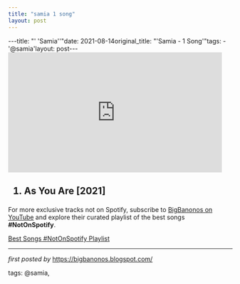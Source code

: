 ```yaml
---
title: "samia 1 song"
layout: post
---
```

---title: "' 'Samia''"date: 2021-08-14original_title: "'Samia - 1 Song'"tags:  - '@samia'layout: post---<iframe frameborder="0" height="270" src="https://youtube.com/embed/WF7j73i0xUA" width="480"></iframe><h2><ol><li>As You Are [2021]</li></ol></h2><!--Subscribe and Playlist Links--><div>    <p>For more exclusive tracks not on Spotify, subscribe to <a href="https://www.youtube.com/@BigBanonos" target="_blank">BigBanonos on YouTube</a> and explore their curated playlist of the best songs <strong>#NotOnSpotify</strong>.</p>    <p><a href="https://www.youtube.com/playlist?list=PLtuNtuTatqI0kFahUCbtbfenC_ET5O_tr" target="_blank">Best Songs #NotOnSpotify Playlist<br /></a></p></div><hr /><p><em>first posted by</em> <a href="https://bigbanonos.blogspot.com/" rel="noopener" target="_new">https://bigbanonos.blogspot.com/</a></p><p>tags: @samia,</p>